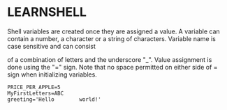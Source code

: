 #                                                                               LEARNSHELL
Shell variables are created once they are assigned a value. A variable can contain a number, a character or a string of characters. Variable name is case sensitive and can consist

of a combination of letters and the underscore "_". Value assignment is done using the "=" sign. Note that no space permitted on either side of = sign when initializing variables.
```
PRICE_PER_APPLE=5
MyFirstLetters=ABC
greeting='Hello        world!'
```
